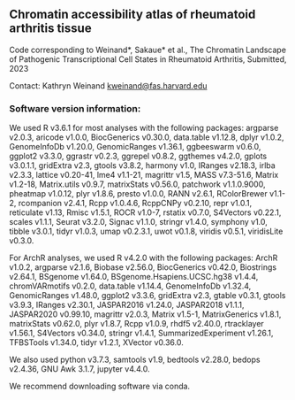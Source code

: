 ## Chromatin accessibility atlas of rheumatoid arthritis tissue

Code corresponding to Weinand*, Sakaue* et al., The Chromatin Landscape of Pathogenic Transcriptional Cell States in Rheumatoid Arthritis, Submitted, 2023

Contact: Kathryn Weinand kweinand@fas.harvard.edu 


### Software version information:

We used R v3.6.1 for most analyses with the following packages: argparse v2.0.3, aricode v1.0.0, BiocGenerics v0.30.0, data.table v1.12.8, dplyr v1.0.2, GenomeInfoDb v1.20.0, GenomicRanges v1.36.1, ggbeeswarm v0.6.0, ggplot2 v3.3.0, ggrastr v0.2.3, ggrepel v0.8.2, ggthemes v4.2.0, gplots v3.0.1.1, gridExtra v2.3, gtools v3.8.2, harmony v1.0, IRanges v2.18.3, irlba v2.3.3, lattice v0.20-41, lme4 v1.1-21, magrittr v1.5, MASS v7.3-51.6, Matrix v1.2-18, Matrix.utils v0.9.7, matrixStats v0.56.0, patchwork v1.1.0.9000, pheatmap v1.0.12, plyr v1.8.6, presto v1.0.0, RANN v2.6.1, RColorBrewer v1.1-2, rcompanion v2.4.1, Rcpp v1.0.4.6, RcppCNPy v0.2.10, repr v1.0.1, reticulate v1.13, Rmisc v1.5.1, ROCR v1.0-7, rstatix v0.7.0, S4Vectors v0.22.1, scales v1.1.1, Seurat v3.2.0, Signac v1.1.0, stringr v1.4.0, symphony v1.0, tibble v3.0.1, tidyr v1.0.3, umap v0.2.3.1, uwot v0.1.8, viridis v0.5.1, viridisLite v0.3.0.

For ArchR analyses, we used R v4.2.0 with the following packages: ArchR v1.0.2, argparse v2.1.6, Biobase v2.56.0, BiocGenerics v0.42.0, Biostrings v2.64.1, BSgenome v1.64.0, BSgenome.Hsapiens.UCSC.hg38 v1.4.4, chromVARmotifs v0.2.0, data.table v1.14.4, GenomeInfoDb v1.32.4, GenomicRanges v1.48.0, ggplot2 v3.3.6, gridExtra v2.3, gtable v0.3.1, gtools v3.9.3, IRanges v2.30.1, JASPAR2016 v1.24.0, JASPAR2018 v1.1.1, JASPAR2020 v0.99.10, magrittr v2.0.3, Matrix v1.5-1, MatrixGenerics v1.8.1, matrixStats v0.62.0, plyr v1.8.7, Rcpp v1.0.9, rhdf5 v2.40.0, rtracklayer v1.56.1, S4Vectors v0.34.0, stringr v1.4.1, SummarizedExperiment v1.26.1, TFBSTools v1.34.0, tidyr v1.2.1, XVector v0.36.0.

We also used python v3.7.3, samtools v1.9, bedtools v2.28.0, bedops v2.4.36, GNU Awk 3.1.7, jupyter v4.4.0.

We recommend downloading software via conda.
